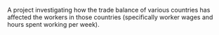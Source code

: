 A project investigating how the trade balance of various countries has affected the workers
in those countries (specifically worker wages and hours spent working per week).
